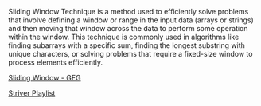 Sliding Window Technique is a method used to efficiently solve problems that involve defining a window or range in the input data (arrays or strings) and then moving that window across the data to perform some operation within the window. This technique is commonly used in algorithms like finding subarrays with a specific sum, finding the longest substring with unique characters, or solving problems that require a fixed-size window to process elements efficiently.

[Sliding Window - GFG](https://www.geeksforgeeks.org/window-sliding-technique/)

[Striver Playlist](https://youtube.com/playlist?list=PLgUwDviBIf0q7vrFA_HEWcqRqMpCXzYAL&si=RF6LYEfeW2CFYVgq)
